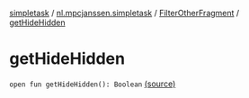[simpletask](../../index.md) / [nl.mpcjanssen.simpletask](../index.md) / [FilterOtherFragment](index.md) / [getHideHidden](.)

# getHideHidden

`open fun getHideHidden(): Boolean` [(source)](https://github.com/mpcjanssen/simpletask-android/blob/master/src/main/java/nl/mpcjanssen/simpletask/FilterOtherFragment.java#L110)